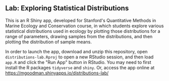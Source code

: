 ## Lab: Exploring Statistical Distributions

This is an R Shiny app, developed for Stanford's Quantitative Methods in Marine Ecology and Conservation course, in which students explore various statistical distributions used in ecology by plotting those distributions for a range of parameters, drawing samples from the distributions, and then plotting the distribution of sample means.

In order to launch the app, download and unzip this repository, open `distributions-lab.Rproj` to open a new RStudio session, and then load `app.R` and click the "Run App" button in RStudio. You may need to first install the R packages `tidyverse` and `shiny`. Or, access the app online at https://mgoodman.shinyapps.io/distributions-lab/

